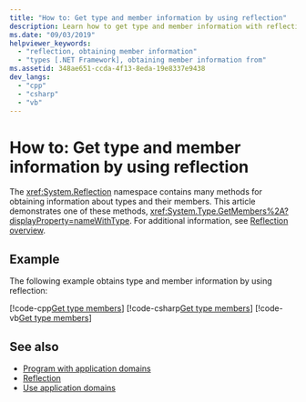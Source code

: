 ```yaml
---
title: "How to: Get type and member information by using reflection"
description: Learn how to get type and member information with reflection, using the System.Reflection namespace.
ms.date: "09/03/2019"
helpviewer_keywords: 
  - "reflection, obtaining member information"
  - "types [.NET Framework], obtaining member information from"
ms.assetid: 348ae651-ccda-4f13-8eda-19e8337e9438
dev_langs: 
  - "cpp"
  - "csharp"
  - "vb"
---
```

# How to: Get type and member information by using reflection
The <xref:System.Reflection> namespace contains many methods for obtaining information about types and their members. This article demonstrates one of these methods, <xref:System.Type.GetMembers%2A?displayProperty=nameWithType>. For additional information, see [Reflection overview](reflection.md).
  
## Example

The following example obtains type and member information by using reflection:

[!code-cpp[Get type members](../../../samples/snippets/standard/reflection/memberinfo/gettypemembers.cpp)]
[!code-csharp[Get type members](../../../samples/snippets/standard/reflection/memberinfo/gettypemembers.cs)]
[!code-vb[Get type members](../../../samples/snippets/standard/reflection/memberinfo/gettypemembers.vb)]

## See also

- [Program with application domains](../app-domains/application-domains.md#programming-with-application-domains)
- [Reflection](reflection.md)
- [Use application domains](../app-domains/use.md)
